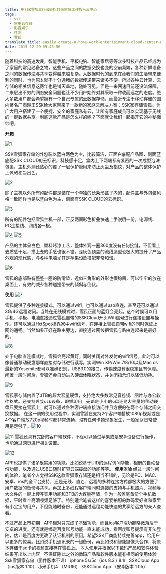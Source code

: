 ```yaml
---
title: 用SSK雪狐家存储轻松打造家庭工作娱乐云中心
tags:
  - ssk
  - 家用云存储
  - 影音娱乐
  - 评测
  - 雪狐
translate_title: easily-create-a-home-work-entertainment-cloud-center-with-ssk-snow-fox-storage
date: 2015-12-29 09:45:56
---
```


随着科技的高速发展，智能手机、平板电脑、智能家居等等众多科技产品已经成为了家庭的常见必备之物，这些产品之间的数据交换也变的空前频繁，各种新鲜设备之间的数据传递与共享变得越来越复杂。大数据时代的到来在给我们的生活带来便利的同时，也为原本就不十分通畅的数据传递带来诸多不便。所以各种云计算、云存储的相关信息这两年也是铺天盖地，随处可见。但是一来网速目前还没法保障，二来层出不穷的网络安全问题也让不少用户始终对其采取一种敬而远之的态度。绝大多数用户都会希望拥有一个自己专属的云数据存储，而最近专注于移动存储的国内著名厂商飚王SSK给大家带来了一款新的家庭云解决方案：SSK家存储雪狐。为广大用户搭建了一个便捷、安全的家庭私有云，让所有家庭成员可以实现基于无线的一键数据共享。到底这款产品是怎么样的呢？下面就让我们一起揭开它的神秘面纱吧。

**开箱**

![1](http://www.joylab.cn/wp-content/uploads/2015/12/1.jpg)

SSK雪狐家存储的外包装以蓝白两色为主，比较简洁，正面白底配产品图，侧面蓝底配SSK CLOUD的云标识，科技感十足。盒内上下两端都有紧密的一次成型泡沫包裹，主机外测还贴心的覆了一层保护膜用来防止灰尘及指纹，对产品的整体保护上做的相当出色。

![2](http://www.joylab.cn/wp-content/uploads/2015/12/21.jpg)

除了主机以外所有的配件都是装在一个单独的长条形盒子内的，配件盒与外包装风格一致同样也是以蓝白色为主，侧面有SSK CLOUD的云标识。

![3](http://www.joylab.cn/wp-content/uploads/2015/12/31.jpg)

所有的配件包括雪狐主机一部，正反两面彩色折叠快速上手说明一份，电源线、PC连接线、网线各一根。

[![4](http://www.joylab.cn/wp-content/uploads/2015/12/41.jpg)](http://www.joylab.cn/wp-content/uploads/2015/12/41.jpg) [![5](http://www.joylab.cn/wp-content/uploads/2015/12/5.jpg)](http://www.joylab.cn/wp-content/uploads/2015/12/5.jpg)

产品的主体呈白色，塑料烤漆工艺，整体外观一圈360度没有任何接缝，不但看上去质感十足，摸上去的手感也很不错。深灰色顶盖的流线造型也极大的提升了产品外观的现代感，与各种电脑尤其是苹果设备搭配非常和谐。

![6](http://www.joylab.cn/wp-content/uploads/2015/12/6.jpg)

雪狐的底部贴有整整一圈的防滑垫，近似三角形的外形也很稳固，可以牢牢的放在桌面上，有效的减少各种碰撞带来的倾斜与倒伏。

**使用**
![7](http://www.joylab.cn/wp-content/uploads/2015/12/7.jpg)

雪狐提供了多种连接模式，可以通过wifi，也可以通过usb直连，甚至还可以通过3G/4G远程访问。当处在无线模式时，雪狐正面的蓝灯会亮起，这个时候可以用手机、平板、电脑直接通过雪狐自带的SSKCloud开头Wifi信号进行连接设置与操作。还可以通过HotSpot挂靠家中wifi信号，在连接上雪狐自带wifi的同时保证上网的通畅。当然如果正好在路由旁边，直接通过网线把雪狐与路由连起来是最好的。

![8](http://www.joylab.cn/wp-content/uploads/2015/12/8.jpg)

处于电脑直连模式时，雪狐会亮起黄灯，同时关闭对外发射的wifi信号。此时可以像普通移动硬盘那样直接对存储进行读写。实测Win XP/Win 7/8/10以及Mac os最新的Yosemite都可以准确识别，USB3.0的接口，传输速度也很稳定且有保障。闲置一段时间后，雪狐还会自动进入硬盘休眠状态，并关闭指示灯以降低功耗。

![9](http://www.joylab.cn/wp-content/uploads/2015/12/9.jpg)

雪狐家存储内置了3TB的超大容量硬盘，支持绝大多数常见音视频、图片与办公软件格式。还支持外接usb设备，即插即用，无论是小小的u盘还是大容量的移动硬盘只要接在雪狐上，就可以通过各种客户端直接访问并且方便的在两个存储之间交换数据。
在这一周的使用过程中，实测雪狐在支持2个客户端播放1080p视频或是4个客户端放720p视频时都非常流畅，没有任何卡顿现象发生，一般家庭日常使用是足够了。![10](http://www.joylab.cn/wp-content/uploads/2015/12/10.jpg)

![11](http://www.joylab.cn/wp-content/uploads/2015/12/11.jpg)
雪狐还具有完备的客户端软件，不但可以通过苹果或是安卓设备进行操作，也能通过网页进行相关设置。

![12](http://www.joylab.cn/wp-content/uploads/2015/12/121.jpg)

APP也提供了诸多很实用的功能，比如说基于UID的远程访问功能，相册的自动备份功能，以及通过USB口随时扩容云端硬盘的功能等等。
**使用体验**
经过一段时间的体验，笔者个人觉得SSK这款雪狐家存储还是相当不错的，无论是PC、MAC、安卓、ios的全平台支持，还是无线、直连、远程的多种连接方式都极大的方便了用户数据的备份与共享。再加上多线程客户端同时连接的支持与手机照片、视频等大文件的一键上传等实用功能和3TB的大容量存储，作为一般家庭备份个手机数据，平时看个高清视频足够了。特别适合笔者这样的喜爱拍照的数码爱好者和家里有小宝宝的用户，不但能随时备份，还能通过远程功能快速的共享给远方的亲人查看。

不过产品上市初期，APP相对只完成了基础功能，而且ios客户端功能略微落后于安卓的进度。还有就是绑定百度账号功能一直未能成功，看百度账号提示有非法登陆，估计是百度方更改了认证机制的原因。希望SSK厂商能持续完善app，给用户以更多的惊喜。比如说手机通讯录的一键备份，再比如说和智能摄像头合作，将原本存储于sd卡的视频直接存在雪狐上。
本人使用并根据以下数码产品和软件体验结果写出以上内容，不保证除此之外的数码产品和软件版本能有相同的使用体验
Ssk雪狐家存储（固件版本不详）
iphone 5s/5c（ios 8.3 / 8.1）
SSKCloud App （ios版本 1.10）
小米手机4 （MIUI6）
SSKCloud App （安卓版本 1.05）